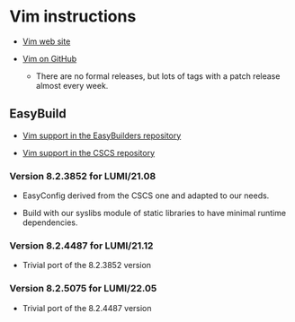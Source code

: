 # Vim instructions

  * [Vim web site](https://www.vim.org/)

  * [Vim on GitHub](https://github.com/vim/vim)

      * There are no formal releases, but lots of tags with a patch release almost
        every week.


## EasyBuild

  * [Vim support in the EasyBuilders repository](https://github.com/easybuilders/easybuild-easyconfigs/tree/develop/easybuild/easyconfigs/v/Vim)

  * [Vim support in the CSCS repository](https://github.com/eth-cscs/production/tree/master/easybuild/easyconfigs/v/Vim)


### Version 8.2.3852 for LUMI/21.08

  * EasyConfig derived from the CSCS one and adapted to our needs.

  * Build with our syslibs module of static libraries to have minimal runtime
    dependencies.


### Version 8.2.4487 for LUMI/21.12

  * Trivial port of the 8.2.3852 version


### Version 8.2.5075 for LUMI/22.05

  * Trivial port of the 8.2.4487 version
